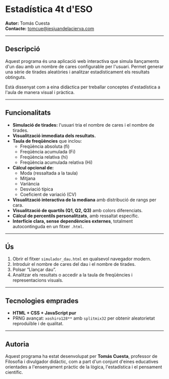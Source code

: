 
# Estadística 4t d'ESO

**Autor:** Tomás Cuesta  
**Contacte:** tomcue@iesjuandelacierva.com

---

## Descripció

Aquest programa és una aplicació web interactiva que simula llançaments d'un dau amb un nombre de cares configurable per l'usuari. Permet generar una sèrie de tirades aleatòries i analitzar estadísticament els resultats obtinguts.

Està dissenyat com a eina didàctica per treballar conceptes d'estadística a l'aula de manera visual i pràctica.

---

## Funcionalitats

- **Simulació de tirades:** l'usuari tria el nombre de cares i el nombre de tirades.
- **Visualització immediata dels resultats.**
- **Taula de freqüències** que inclou:
  - Freqüència absoluta (fi)
  - Freqüència acumulada (Fi)
  - Freqüència relativa (hi)
  - Freqüència acumulada relativa (Hi)
- **Càlcul opcional de:**
  - Moda (ressaltada a la taula)
  - Mitjana
  - Variància
  - Desviació típica
  - Coeficient de variació (CV)
- **Visualització interactiva de la mediana** amb distribució de rangs per cara.
- **Visualització de quartils (Q1, Q2, Q3)** amb colors diferenciats.
- **Càlcul de percentils personalitzats**, amb ressaltat específic.
- **Interfície clara, sense dependències externes**, totalment autocontinguda en un fitxer `.html`.

---

## Ús

1. Obrir el fitxer `simulador_dau.html` en qualsevol navegador modern.
2. Introduir el nombre de cares del dau i el nombre de tirades.
3. Polsar “Llançar dau”.
4. Analitzar els resultats o accedir a la taula de freqüències i representacions visuals.

---

## Tecnologies emprades

- **HTML + CSS + JavaScript pur**
- PRNG avançat: `xoshiro128**` amb `splitmix32` per obtenir aleatorietat reproduïble i de qualitat.

---

## Autoria

Aquest programa ha estat desenvolupat per **Tomás Cuesta**, professor de Filosofia i divulgador didàctic, com a part d'un conjunt d'eines educatives orientades a l'ensenyament pràctic de la lògica, l'estadística i el pensament científic.

